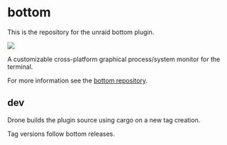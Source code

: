 # bottom

This is the repository for the unraid bottom plugin.

<img src="https://git.panaetius.co.uk/dtomlinson91/unraid-bottom/raw/branch/main/assets/unraid-bottom.gif"/>

A customizable cross-platform graphical process/system monitor for the terminal.

For more information see the [bottom repository](https://github.com/ClementTsang/bottom).
## dev

Drone builds the plugin source using cargo on a new tag creation.

Tag versions follow bottom releases.
